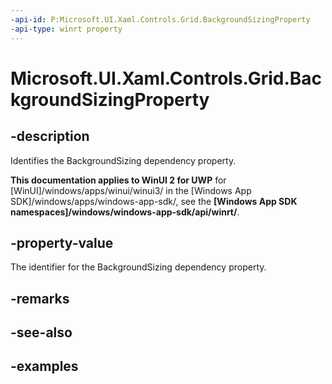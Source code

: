 ```yaml
---
-api-id: P:Microsoft.UI.Xaml.Controls.Grid.BackgroundSizingProperty
-api-type: winrt property
---
```


<!-- Property syntax.
public DependencyProperty BackgroundSizingProperty { get; }
-->

# Microsoft.UI.Xaml.Controls.Grid.BackgroundSizingProperty

## -description

Identifies the BackgroundSizing dependency property.

**This documentation applies to WinUI 2 for UWP** for [WinUI]/windows/apps/winui/winui3/ in the [Windows App SDK]/windows/apps/windows-app-sdk/, see the **[Windows App SDK namespaces]/windows/windows-app-sdk/api/winrt/**.

## -property-value

The identifier for the BackgroundSizing dependency property.

## -remarks

## -see-also

## -examples


